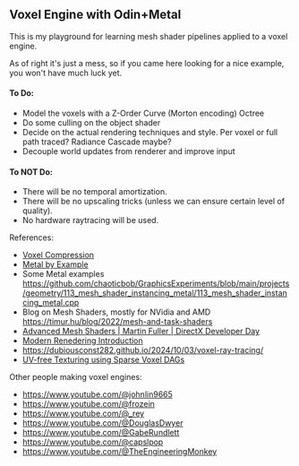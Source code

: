 ## Voxel Engine with Odin+Metal

This is my playground for learning mesh shader pipelines applied to a voxel engine.

As of right it's just a mess, so if you came here looking for a nice example, you won't have much luck yet.

#### To Do:
 - Model the voxels with a Z-Order Curve (Morton encoding) Octree 
 - Do some culling on the object shader
 - Decide on the actual rendering techniques and style. Per voxel or full path traced? Radiance Cascade maybe?
 - Decouple world updates from renderer and improve input

#### To NOT Do:
 - There will be no temporal amortization.
 - There will be no upscaling tricks (unless we can ensure certain level of quality).
 - No hardware raytracing will be used.

References:
 - [Voxel Compression](https://eisenwave.github.io/voxel-compression-docs/) 
 - [Metal by Example](https://metalbyexample.com/mesh-shaders/)
 - Some Metal examples https://github.com/chaoticbob/GraphicsExperiments/blob/main/projects/geometry/113_mesh_shader_instancing_metal/113_mesh_shader_instancing_metal.cpp
 - Blog on Mesh Shaders, mostly for NVidia and AMD https://timur.hu/blog/2022/mesh-and-task-shaders
 - [Advanced Mesh Shaders | Martin Fuller | DirectX Developer Day](https://www.youtube.com/watch?v=0sJ_g-aWriQ)
 - [Modern Renedering Introduction](https://alelievr.github.io/Modern-Rendering-Introduction/MeshShaders/)
 - https://dubiousconst282.github.io/2024/10/03/voxel-ray-tracing/
 - [UV-free Texturing using Sparse Voxel DAGs](https://www.cse.chalmers.se/research/group/gfx-web/UV-free%20Texturing%20using%20Sparse%20Voxel%20DAGs.pdf)

 
Other people making voxel engines:
 - https://www.youtube.com/@johnlin9665
 - https://www.youtube.com/@frozein
 - https://www.youtube.com/@_rey
 - https://www.youtube.com/@DouglasDwyer
 - https://www.youtube.com/@GabeRundlett
 - https://www.youtube.com/@capslpop
 - https://www.youtube.com/@TheEngineeringMonkey